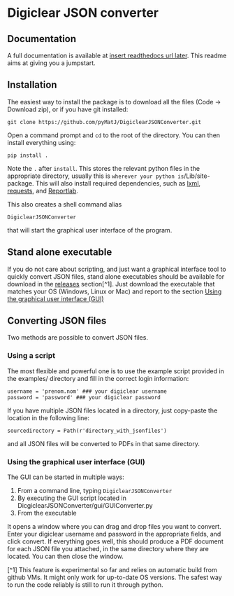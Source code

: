 Digiclear JSON converter
========================

Documentation
-------------
A full documentation is available at [insert readthedocs url later](https://DigiclearJSONConverter.readthedocs.io/en/latest/). This readme aims at giving you a jumpstart. 

Installation
-------------
The easiest way to install the package is to download all the files (Code -> Download zip), or if you have git installed:

	git clone https://github.com/pyMatJ/DigiclearJSONConverter.git

Open a command prompt and `cd` to the root of the directory. You can then install everything using:

	pip install .
	
Note the `.` after `install`. This stores the relevant python files in the appropriate directory, usually this is `wherever your python is`/Lib/site-package. This will also install required dependencies, such as [lxml](https://lxml.de/installation.html), [requests](https://requests.readthedocs.io/en/latest/), and [Reportlab](https://www.reportlab.com/opensource/). 

This also creates a shell command alias 

	DigiclearJSONConverter
	
that will start the graphical user interface of the program. 

Stand alone executable
-----------------------

If you do not care about scripting, and just want a graphical interface tool to quickly convert JSON files, stand alone executables should be available for download in the [releases](https://github.com/pyMatJ/DigiclearJSONConverter/releases) section[^1]. Just download the executable that matches your OS (Windows, Linux or Mac) and report to the section [Using the graphical user interface (GUI)](#Using-the-graphical-user-interface-(GUI))

Converting JSON files
---------------------

Two methods are possible to convert JSON files. 

### Using a script

The most flexible and powerful one is to use the example script provided in the examples/ directory and fill in the correct login information: 

	username = 'prenom.nom' ### your digiclear username
	password = 'password' ### your digiclear password

If you have multiple JSON files located in a directory, just copy-paste the location in the following line: 

	sourcedirectory = Path(r'directory_with_jsonfiles')
	
and all JSON files will be converted to PDFs in that same directory. 

### Using the graphical user interface (GUI)

The GUI can be started in multiple ways:

1. From a command line, typing `DigiclearJSONConverter`
2. By executing the GUI script located in DicgiclearJSONConverter/gui/GUIConverter.py
3. From the executable

It opens a window where you can drag and drop files you want to convert. Enter your digiclear username and password in the appropriate fields, and click convert. If everything goes well, this should produce a PDF document for each JSON file you attached, in the same directory where they are located. You can then close the window.

[^1] This feature is experimental so far and relies on automatic build from github VMs. It might only work for up-to-date OS versions. The safest way to run the code reliably is still to run it through python. 